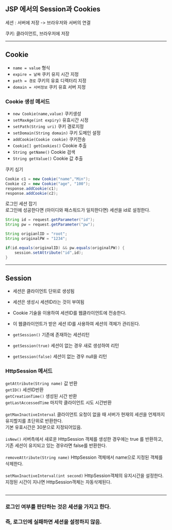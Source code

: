## JSP 에서의 Session과 Cookies
세션 : 서버에 저장
-> 브라우저와 서버의 연결

쿠키: 클라이언트, 브라우저에 저장

---

## Cookie
- `name = value` 형식
- `expire = 날짜` 쿠키 유지 시간 지정
- `path = 경로` 쿠키의 유효 디렉터리 지정
- `domain = 서버정보` 쿠키 유효 서버 지정

### Cookie 생성 메서드
- `new Cookie(name,value)` 쿠키생성
- `setMaxAge(int expiry)` 유효시간 시정
- `setPath(String uri)` 쿠키 경로지정
- `setDomain(String domain)` 쿠키 도메인 설정
- `addCookie(Cookie cookie)` 쿠키전송
- `Cookie[] getCookies()` Cookie 추출
- `String getName()` Cookie 검색
- `String getValue()` Cookie 값 추출


쿠키 심기
```java
Cookie c1 = new Cookie("name","Min");
Cookie c2 = new Cookie("age", "100");
response.addCookie(c1);
response.addCookie(c2);
```

로그인 세션 잡기 <br>
로그인에 성공한다면 (아이디와 패스워드가 일치한다면)
세션을 id로 설정한다.
```java
String id = request.getParameter("id");
String pw = request.getParameter("pw");

String origianlID = "root";
String originalPW = "1234";

if(id.equals(originalID) && pw.equals(originalPW)) {
    session.setAttribute("id",id);
}
```

---

## Session
- 세션은 클라이언트 단위로 생성됨
- 세션은 생성시 세션ID라는 것이 부여됨
- Cookie 기술을 이용하여 세션ID를 웹클라이언트에 전송한다.
- 이 웹클라이언트가 받은 세션 ID를 사용하여 세션의 객체가 관리된다.

- `getSession()` 기존에 존재하는 세션리턴
- `getSession(true)` 세션이 없는 경우 새로 생성하여 리턴
- `getSession(false)` 세션이 없는 경우 null을 리턴

### HttpSession 메서드
`getAttribute(String name)` 값 반환 <br>
`getID()` 세션ID반환<br>
`getCreationTime()` 생성된 시간 반환<br>
`getLastAccessedTime` 마지막 클라이언트 시도 시간반환<br><br>
`getMaxInactiveInterval` 클라이언트 요청이 없을 때 서버가 현재의 세션을 언제까지 유지할지를 초단위로 반환한다. <br>기본 유효시간은 30분으로 지정되어있음.<br><br>
`isNew()` 서버측에서 새로운 HttpSession 객체를 생성한 경우에는 true 를 반환하고, 기존 세션이 유지되고 있는 경우라면 false를 반환한다. <br><br>
`removeAttribute(String name)` HttpSession 객체에서 name으로 지정된 객체를 삭제한다.<br><br>
`setMaxInactiveInterval(int second)` HttpSession객체의 유지시간을 설정한다. 지정된 시간이 지나면 HttpSession객체는 자동삭제된다.<br><br>

---
### 로그인 여부를 판단하는 것은 세션을 가지고 한다.
### 즉, 로그인에 실패하면 세션을 설정하지 않음.

